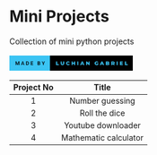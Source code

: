 # Mini Projects
 Collection of mini python projects
 <br><br>
 <img src="badge.svg" width= "220"/>

| Project No | Title                         |
|------------|-------------------------------|
| <center>1  | <center>Number guessing       |
| <center>2  | <center>Roll the dice         |
| <center>3  | <center>Youtube downloader    |
| <center>4  | <center>Mathematic calculator |